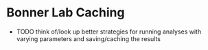# Bonner Lab Caching

- TODO think of/look up better strategies for running analyses with varying parameters and saving/caching the results

